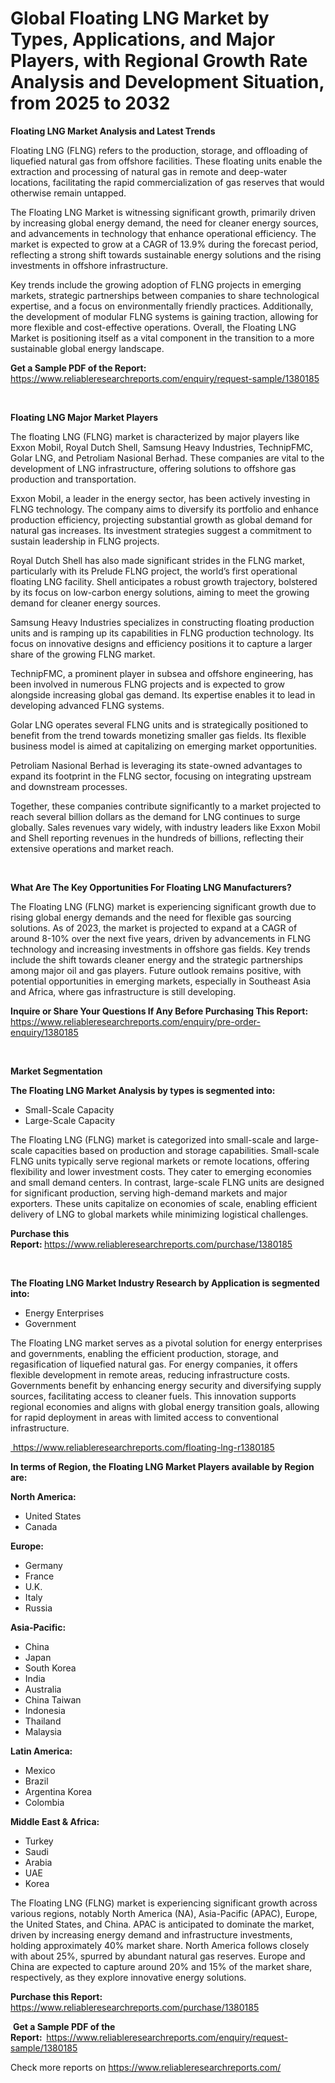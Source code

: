 <p><h1>Global Floating LNG Market by Types, Applications, and Major Players, with Regional Growth Rate Analysis and Development Situation, from 2025 to 2032</h1></p><p><strong>Floating LNG Market Analysis and Latest Trends</strong></p>
<p><p>Floating LNG (FLNG) refers to the production, storage, and offloading of liquefied natural gas from offshore facilities. These floating units enable the extraction and processing of natural gas in remote and deep-water locations, facilitating the rapid commercialization of gas reserves that would otherwise remain untapped. </p><p>The Floating LNG Market is witnessing significant growth, primarily driven by increasing global energy demand, the need for cleaner energy sources, and advancements in technology that enhance operational efficiency. The market is expected to grow at a CAGR of 13.9% during the forecast period, reflecting a strong shift towards sustainable energy solutions and the rising investments in offshore infrastructure. </p><p>Key trends include the growing adoption of FLNG projects in emerging markets, strategic partnerships between companies to share technological expertise, and a focus on environmentally friendly practices. Additionally, the development of modular FLNG systems is gaining traction, allowing for more flexible and cost-effective operations. Overall, the Floating LNG Market is positioning itself as a vital component in the transition to a more sustainable global energy landscape.</p></p>
<p><strong>Get a Sample PDF of the Report:&nbsp;</strong> <a href="https://www.reliableresearchreports.com/enquiry/request-sample/1380185?utm_campaign=2192&utm_medium=2&utm_source=Github&utm_content=ia&utm_term=06032025&utm_id=floating-lng">https://www.reliableresearchreports.com/enquiry/request-sample/1380185</a></p>
<p>&nbsp;</p>
<p><strong>Floating LNG Major Market Players</strong></p>
<p><p>The floating LNG (FLNG) market is characterized by major players like Exxon Mobil, Royal Dutch Shell, Samsung Heavy Industries, TechnipFMC, Golar LNG, and Petroliam Nasional Berhad. These companies are vital to the development of LNG infrastructure, offering solutions to offshore gas production and transportation.</p><p>Exxon Mobil, a leader in the energy sector, has been actively investing in FLNG technology. The company aims to diversify its portfolio and enhance production efficiency, projecting substantial growth as global demand for natural gas increases. Its investment strategies suggest a commitment to sustain leadership in FLNG projects.</p><p>Royal Dutch Shell has also made significant strides in the FLNG market, particularly with its Prelude FLNG project, the world’s first operational floating LNG facility. Shell anticipates a robust growth trajectory, bolstered by its focus on low-carbon energy solutions, aiming to meet the growing demand for cleaner energy sources.</p><p>Samsung Heavy Industries specializes in constructing floating production units and is ramping up its capabilities in FLNG production technology. Its focus on innovative designs and efficiency positions it to capture a larger share of the growing FLNG market.</p><p>TechnipFMC, a prominent player in subsea and offshore engineering, has been involved in numerous FLNG projects and is expected to grow alongside increasing global gas demand. Its expertise enables it to lead in developing advanced FLNG systems.</p><p>Golar LNG operates several FLNG units and is strategically positioned to benefit from the trend towards monetizing smaller gas fields. Its flexible business model is aimed at capitalizing on emerging market opportunities.</p><p>Petroliam Nasional Berhad is leveraging its state-owned advantages to expand its footprint in the FLNG sector, focusing on integrating upstream and downstream processes.</p><p>Together, these companies contribute significantly to a market projected to reach several billion dollars as the demand for LNG continues to surge globally. Sales revenues vary widely, with industry leaders like Exxon Mobil and Shell reporting revenues in the hundreds of billions, reflecting their extensive operations and market reach.</p></p>
<p>&nbsp;</p>
<p><strong>What Are The Key Opportunities For Floating LNG Manufacturers?</strong></p>
<p><p>The Floating LNG (FLNG) market is experiencing significant growth due to rising global energy demands and the need for flexible gas sourcing solutions. As of 2023, the market is projected to expand at a CAGR of around 8-10% over the next five years, driven by advancements in FLNG technology and increasing investments in offshore gas fields. Key trends include the shift towards cleaner energy and the strategic partnerships among major oil and gas players. Future outlook remains positive, with potential opportunities in emerging markets, especially in Southeast Asia and Africa, where gas infrastructure is still developing.</p></p>
<p><strong>Inquire or Share Your Questions If Any Before Purchasing This Report:</strong> <a href="https://www.reliableresearchreports.com/enquiry/pre-order-enquiry/1380185?utm_campaign=2192&utm_medium=2&utm_source=Github&utm_content=ia&utm_term=06032025&utm_id=floating-lng">https://www.reliableresearchreports.com/enquiry/pre-order-enquiry/1380185</a></p>
<p>&nbsp;</p>
<p><strong>Market Segmentation</strong></p>
<p><strong>The Floating LNG Market Analysis by types is segmented into:</strong></p>
<p><ul><li>Small-Scale Capacity</li><li>Large-Scale Capacity</li></ul></p>
<p><p>The Floating LNG (FLNG) market is categorized into small-scale and large-scale capacities based on production and storage capabilities. Small-scale FLNG units typically serve regional markets or remote locations, offering flexibility and lower investment costs. They cater to emerging economies and small demand centers. In contrast, large-scale FLNG units are designed for significant production, serving high-demand markets and major exporters. These units capitalize on economies of scale, enabling efficient delivery of LNG to global markets while minimizing logistical challenges.</p></p>
<p><strong>Purchase this Report:&nbsp;</strong><a href="https://www.reliableresearchreports.com/purchase/1380185?utm_campaign=2192&utm_medium=2&utm_source=Github&utm_content=ia&utm_term=06032025&utm_id=floating-lng">https://www.reliableresearchreports.com/purchase/1380185</a></p>
<p>&nbsp;</p>
<p><strong>The Floating LNG Market Industry Research by Application is segmented into:</strong></p>
<p><ul><li>Energy Enterprises</li><li>Government</li></ul></p>
<p><p>The Floating LNG market serves as a pivotal solution for energy enterprises and governments, enabling the efficient production, storage, and regasification of liquefied natural gas. For energy companies, it offers flexible development in remote areas, reducing infrastructure costs. Governments benefit by enhancing energy security and diversifying supply sources, facilitating access to cleaner fuels. This innovation supports regional economies and aligns with global energy transition goals, allowing for rapid deployment in areas with limited access to conventional infrastructure.</p></p>
<p><a href="https://www.reliableresearchreports.com/floating-lng-r1380185?utm_campaign=2192&utm_medium=2&utm_source=Github&utm_content=ia&utm_term=06032025&utm_id=floating-lng">&nbsp;https://www.reliableresearchreports.com/floating-lng-r1380185</a></p>
<p><strong>In terms of Region, the Floating LNG Market Players available by Region are:</strong></p>
<p>
    <p> <strong> North America: </strong>
        <ul>
            <li>United States</li>
            <li>Canada</li>
        </ul>
        </p> 
    <p> <strong> Europe: </strong>
        <ul>
            <li>Germany</li>
            <li>France</li>
            <li>U.K.</li>
            <li>Italy</li>
            <li>Russia</li>
        </ul>
        </p> 
    <p> <strong> Asia-Pacific: </strong>
        <ul>
            <li>China</li>
            <li>Japan</li>
            <li>South Korea</li>
            <li>India</li>
            <li>Australia</li>
            <li>China Taiwan</li>
            <li>Indonesia</li>
            <li>Thailand</li>
            <li>Malaysia</li>
        </ul>
        </p> 
    <p> <strong> Latin America: </strong>
        <ul>
            <li>Mexico</li>
            <li>Brazil</li>
            <li>Argentina Korea</li>
            <li>Colombia</li>
        </ul>
        </p> 
    <p> <strong> Middle East & Africa: </strong>
        <ul>
            <li>Turkey</li>
            <li>Saudi</li>
            <li>Arabia</li>
            <li>UAE</li>
            <li>Korea</li>
        </ul>
    </p>
    </p>
<p><p>The Floating LNG (FLNG) market is experiencing significant growth across various regions, notably North America (NA), Asia-Pacific (APAC), Europe, the United States, and China. APAC is anticipated to dominate the market, driven by increasing energy demand and infrastructure investments, holding approximately 40% market share. North America follows closely with about 25%, spurred by abundant natural gas reserves. Europe and China are expected to capture around 20% and 15% of the market share, respectively, as they explore innovative energy solutions.</p></p>
<p><strong>Purchase this Report: </strong><a href="https://www.reliableresearchreports.com/purchase/1380185?utm_campaign=2192&utm_medium=2&utm_source=Github&utm_content=ia&utm_term=06032025&utm_id=floating-lng">https://www.reliableresearchreports.com/purchase/1380185</a></p>
<p>&nbsp;<strong>Get a Sample PDF of the Report:&nbsp;&nbsp;</strong><a href="https://www.reliableresearchreports.com/enquiry/request-sample/1380185?utm_campaign=2192&utm_medium=2&utm_source=Github&utm_content=ia&utm_term=06032025&utm_id=floating-lng">https://www.reliableresearchreports.com/enquiry/request-sample/1380185</a></p>
<p><strong></strong></p>
<p>Check more reports on <a href="https://www.reliableresearchreports.com/?utm_campaign=2192&utm_medium=2&utm_source=Github&utm_content=ia&utm_term=06032025&utm_id=floating-lng">https://www.reliableresearchreports.com/</a></p>